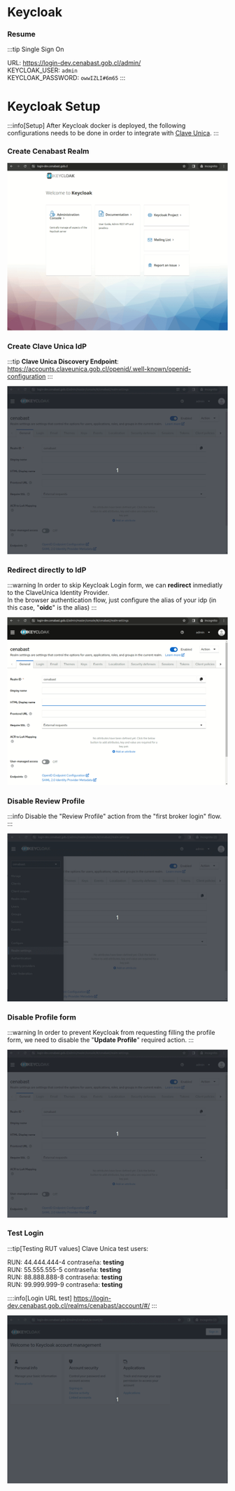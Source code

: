 # Keycloak

### Resume

:::tip
Single Sign On

URL: https://login-dev.cenabast.gob.cl/admin/ \
KEYCLOAK_USER: `admin`\
KEYCLOAK_PASSWORD: `owwIZLI#6m65`
:::


# Keycloak Setup

:::info[Setup]
After Keycloak docker is deployed, the following configurations needs to be done in order to integrate with [Clave Unica](../clave_unica.md).
:::

### Create Cenabast Realm

![createrealm](/img/Peek2023-12-19-17-10.gif)

### Create Clave Unica IdP

:::tip
**Clave Unica Discovery Endpoint**:\
https://accounts.claveunica.gob.cl/openid/.well-known/openid-configuration
:::

![Add-ClaveUnica_idp](/img/Peek2023-12-19-17-16.gif)

### Redirect directly to IdP

:::warning
In order to skip Keycloak Login form, we can **redirect** inmediatly to the ClaveUnica Identity Provider.\
In the browser authentication flow, just configure the alias of your idp (in this case, "**oidc**" is the alias)
:::

![Redirect-to-idp](/img/Peek2023-12-19-17-18.gif)

### Disable Review Profile

:::info
Disable the "Review Profile" action from the "first broker login" flow.
:::

![DisableReviewProfile](/img/Peek2023-12-19-18-01.gif)

### Disable Profile form

:::warning
In order to prevent Keycloak from requesting filling the profile form, we need to disable the "**Update Profile**" required action.
:::

![Disable-profile-form](/img/Peek2023-12-19-17-19.gif)

### Test Login

:::tip[Testing RUT values]
Clave Unica test users:

RUN: 44.444.444-4 	contraseña: **testing**\
RUN: 55.555.555-5	contraseña: **testing**\
RUN: 88.888.888-8 	contraseña: **testing**\
RUN: 99.999.999-9 	contraseña: **testing**

::::info[Login URL test]
https://login-dev.cenabast.gob.cl/realms/cenabast/account/#/
:::

![testing](/img/Peek2023-12-19-18-00.gif)
